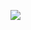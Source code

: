 
![](https://github.com/SayaliSonawane/Plotly_Offline_Python/blob/master/Area%20Chart/Area_chart.jpeg?raw=true)
